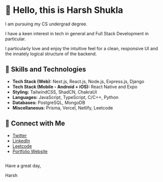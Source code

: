 # 👋 Hello, this is Harsh Shukla

I am pursuing my CS undergrad degree.

I have a keen interest in tech in general and Full Stack Development in particular.

I particularly love and enjoy the intuitive feel for a clean, responsive UI and the innately logical structure of the backend.

## 💼 Skills and Technologies

- **Tech Stack (Web):** Next.js, React.js, Node.js, Express.js, Django
- **Tech Stack (Mobile - Android + iOS):** React Native and Expo
- **Styling:** TailwindCSS, ShadCN, ChakraUI
- **Languages:** JavaScript, TypeScript, C/C++, Python
- **Databases:** PostgreSQL, MongoDB
- **Miscellaneous:** Prisma, Vercel, Netlify, Leetcode

## 🔗 Connect with Me

- [Twitter](https://twitter.com/PrgrmrShukla)
- [LinkedIn](https://www.linkedin.com/in/harsh-s-274277255)
- [Leetcode](https://leetcode.com/harshshukla_123)
- [Portfolio Website](https://prgrmr.vercel.app)




##
Have a great day,

Harsh
